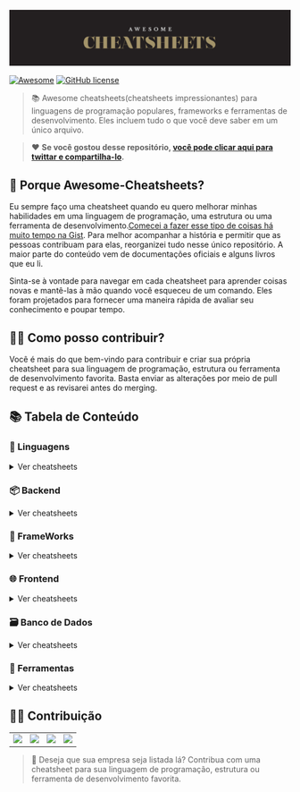 ![AWESOME CHEATSHEETS LOGO](_images/awesome_cheatsheets_logo@2x.png)

[![Awesome](https://awesome.re/badge.svg)](https://awesome.re) [![GitHub license](https://img.shields.io/badge/license-MIT-blue.svg)](https://github.com/LeCoupa/awesome-cheatsheets/blob/master/LICENSE)

> 📚 Awesome cheatsheets(cheatsheets impressionantes) para linguagens de programação populares, frameworks e ferramentas de desenvolvimento. Eles incluem tudo o que você deve saber em um único arquivo.

> ❤️ **Se você gostou desse repositório, [você pode clicar aqui para twittar e compartilha-lo](https://ctt.ec/PHba4).**


## 🎩 Porque Awesome-Cheatsheets?

Eu sempre faço uma cheatsheet quando eu quero melhorar minhas habilidades em uma linguagem de programação, uma estrutura ou uma ferramenta de desenvolvimento.[Comecei a fazer esse tipo de coisas há muito tempo na Gist](https://gist.github.com/LeCoupa). Para melhor acompanhar a história e permitir que as pessoas contribuam para elas, reorganizei tudo nesse único repositório. A maior parte do conteúdo vem de documentações oficiais e alguns livros que eu li.

Sinta-se à vontade para navegar em cada cheatsheet para aprender coisas novas e mantê-las à mão quando você esqueceu de um comando. Eles foram projetados para fornecer uma maneira rápida de avaliar seu conhecimento e poupar tempo.


## 🙌🏼 Como posso contribuir?

Você é mais do que bem-vindo para contribuir e criar sua própria cheatsheet para sua linguagem de programação, estrutura ou ferramenta de desenvolvimento favorita. Basta enviar as alterações por meio de pull request e as revisarei antes do merging.

## 📚 Tabela de Conteúdo

### 📃 Linguagens

<details>
<summary>Ver cheatsheets</summary>

#### Interface de comando de linha

* [Bash](languages/bash.sh)

#### Indispensavel

* [PHP](languages/php.php)

#### Funcional

* [JavaScript](languages/javascript.js)
</details>


### 📦 Backend

<details>
<summary>Ver cheatsheets</summary>

#### Python

* [Django](backend/django.py)

#### Javascript
  
* [Feathers.js](backend/feathers.js)
* [Node.js](backend/node.js)
</details>

### :dart: FrameWorks

<details>

<summary>Ver cheatsheets</summary>

#### PHP

* [Laravel](frameworks/Laravel.php)

</details>

### 🌐 Frontend

<details>
<summary>Ver cheatsheets</summary>

#### Básico

* [HTML5](frontend/html5.html)

#### Frameworks

* [Vue.js](frontend/vue.js)
</details>


### 🗃️ Banco de Dados

<details>
<summary>Ver cheatsheets</summary>

#### NoSQL

* [Redis](databases/redis.sh)
</details>


### 🔧 Ferramentas

<details>
<summary>Ver cheatsheets</summary>

#### Desenvolvimento

* [VIM](tools/vim.txt)
* [Xcode](tools/xcode.txt)

#### Infraestrutura

* [Docker](tools/docker.sh)
* [Kubernetes](tools/kubernetes.sh)
* [Nanobox Boxfile](tools/nanobox_boxfile.yml)
* [Nanobox CLI](tools/nanobox_cli.sh)
</details>


## 🙏🏻 Contribuição

<table>
  <tr>
    <td align="center">
      <a href="https://anyleads.com/" target="_blank"><img src="https://pbs.twimg.com/profile_images/838140522476761094/A4WpBe5M_400x400.jpg" height="64" /></a>
    </td>
    <td align="center">
      <a href="https://crisp.chat/" target="_blank"><img src="https://pbs.twimg.com/profile_images/651629444944273408/r5Kd_ifq_400x400.png" height="64" /></a>
    </td>
    <td align="center">
      <a href="https://hackr.io/" target="_blank"><img src="https://d1eq8vvyuam4eq.cloudfront.net/assets/images/code-images/code-apple-touch-icon-precomposed.png" height="64" /></a>
    </td>
    <td align="center">
      <a href="https://learnk8s.io/" target="_blank"><img src="https://pbs.twimg.com/profile_images/925127335573114880/9yCkEIe3_400x400.jpg" height="64" /></a>
    </td>
  </tr>
</table>

> 👋 Deseja que sua empresa seja listada lá? Contribua com uma cheatsheet para sua linguagem de programação, estrutura ou ferramenta de desenvolvimento favorita.
